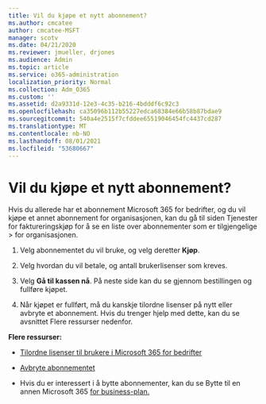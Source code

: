 ```yaml
---
title: Vil du kjøpe et nytt abonnement?
ms.author: cmcatee
author: cmcatee-MSFT
manager: scotv
ms.date: 04/21/2020
ms.reviewer: jmueller, drjones
ms.audience: Admin
ms.topic: article
ms.service: o365-administration
localization_priority: Normal
ms.collection: Adm_O365
ms.custom: ''
ms.assetid: d2a9331d-12e3-4c35-b216-4bdddf6c92c3
ms.openlocfilehash: ca35096b112b55227edca68384e66b58b87bdae9
ms.sourcegitcommit: 540a4e2515f7cfddee65519046454fc4437cd287
ms.translationtype: MT
ms.contentlocale: nb-NO
ms.lasthandoff: 08/01/2021
ms.locfileid: "53680667"
---
```

# <a name="looking-to-buy-a-new-subscription"></a>Vil du kjøpe et nytt abonnement?

Hvis du allerede har et abonnement Microsoft 365 for bedrifter, og du vil kjøpe  et annet abonnement for organisasjonen, kan du gå til siden Tjenester for faktureringskjøp for å se en liste over abonnementer som er tilgjengelige \> [](https://go.microsoft.com/fwlink/p/?linkid=868433) for organisasjonen.
 
1. Velg abonnementet du vil bruke, og velg deretter **Kjøp**.

2. Velg hvordan du vil betale, og antall brukerlisenser som kreves.

3. Velg **Gå til kassen nå**. På neste side kan du se gjennom bestillingen og fullføre kjøpet.

4. Når kjøpet er fullført, må du kanskje tilordne lisenser på nytt eller avbryte et abonnement. Hvis du trenger hjelp med dette, kan du se avsnittet Flere ressurser nedenfor.

 **Flere ressurser:**
  
- [Tilordne lisenser til brukere i Microsoft 365 for bedrifter](/microsoft-365/admin/add-users/add-users)
    
- [Avbryte abonnementet](/microsoft-365/commerce/subscriptions/cancel-your-subscription)
    
- Hvis du er interessert i å bytte abonnementer, kan du se Bytte til en annen Microsoft 365 [for business-plan.](/microsoft-365/commerce/subscriptions/switch-to-a-different-plan)